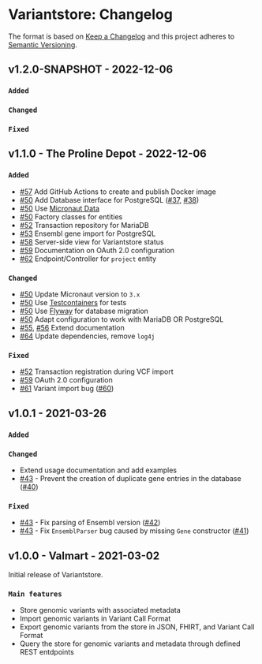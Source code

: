 # Variantstore: Changelog

The format is based on [Keep a Changelog](https://keepachangelog.com/en/1.0.0/)
and this project adheres to [Semantic Versioning](https://semver.org/spec/v2.0.0.html).

## v1.2.0-SNAPSHOT  - 2022-12-06

### `Added`


### `Changed`


### `Fixed`


## v1.1.0 - The Proline Depot - 2022-12-06

### `Added`

- [#57](https://github.com/qbicsoftware/variantstore-service/pull/57) Add GitHub Actions to create and publish Docker image
- [#50](https://github.com/qbicsoftware/variantstore-service/pull/50) Add Database interface for PostgreSQL ([#37](https://github.com/qbicsoftware/variantstore-service/issues/37), [#38](https://github.com/qbicsoftware/variantstore-service/issues/38))
- [#50](https://github.com/qbicsoftware/variantstore-service/pull/50) Use [Micronaut Data](https://micronaut-projects.github.io/micronaut-data/latest/guide/)
- [#50](https://github.com/qbicsoftware/variantstore-service/pull/50) Factory classes for entities
- [#52](https://github.com/qbicsoftware/variantstore-service/pull/52) Transaction repository for MariaDB
- [#53](https://github.com/qbicsoftware/variantstore-service/pull/53) Ensembl gene import for PostgreSQL
- [#58](https://github.com/qbicsoftware/variantstore-service/pull/58) Server-side view for Variantstore status
- [#59](https://github.com/qbicsoftware/variantstore-service/pull/59) Documentation on OAuth 2.0 configuration
- [#62](https://github.com/qbicsoftware/variantstore-service/pull/62) Endpoint/Controller for `project` entity

### `Changed`

- [#50](https://github.com/qbicsoftware/variantstore-service/pull/50) Update Micronaut version to `3.x`
- [#50](https://github.com/qbicsoftware/variantstore-service/pull/50) Use [Testcontainers](https://www.testcontainers.org) for tests
- [#50](https://github.com/qbicsoftware/variantstore-service/pull/50) Use [Flyway](https://flywaydb.org) for database migration
- [#50](https://github.com/qbicsoftware/variantstore-service/pull/50) Adapt configuration to work with MariaDB OR PostgreSQL
- [#55](https://github.com/qbicsoftware/variantstore-service/pull/55), [#56](https://github.com/qbicsoftware/variantstore-service/pull/56) Extend documentation
- [#64](https://github.com/qbicsoftware/variantstore-service/pull/64) Update dependencies, remove `log4j`

### `Fixed`

- [#52](https://github.com/qbicsoftware/variantstore-service/pull/52) Transaction registration during VCF import
- [#59](https://github.com/qbicsoftware/variantstore-service/pull/59) OAuth 2.0 configuration
- [#61](https://github.com/qbicsoftware/variantstore-service/pull/61) Variant import bug ([#60](https://github.com/qbicsoftware/variantstore-service/issues/60))

## v1.0.1 - 2021-03-26

### `Added`

### `Changed`

- Extend usage documentation and add examples
- [#43](https://github.com/qbicsoftware/variantstore-service/pull/43) - Prevent the creation of duplicate gene entries in the database ([#40](https://github.com/qbicsoftware/variantstore-service/issues/40))

### `Fixed`

- [#43](https://github.com/qbicsoftware/variantstore-service/pull/43) - Fix parsing of Ensembl version ([#42](https://github.com/qbicsoftware/variantstore-service/issues/42))
- [#43](https://github.com/qbicsoftware/variantstore-service/pull/43) - Fix `EnsemblParser` bug caused by missing `Gene` constructor ([#41](https://github.com/qbicsoftware/variantstore-service/issues/41))

## v1.0.0 - Valmart - 2021-03-02

Initial release of Variantstore.

### `Main features`

- Store genomic variants with associated metadata
- Import genomic variants in Variant Call Format
- Export genomic variants from the store in JSON, FHIRT, and Variant Call Format
- Query the store for genomic variants and metadata through defined REST entdpoints
